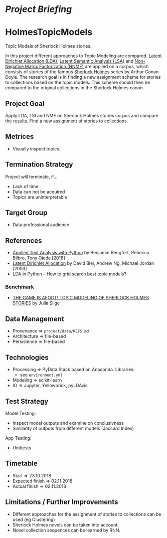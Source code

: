 *Project Briefing*
==================

# HolmesTopicModels
Topic Models of Sherlock Holmes stories.

In this project different approaches to Topic Modeling are compared. [Latent Dirichlet Allocation (LDA)](https://en.wikipedia.org/wiki/Latent_Dirichlet_allocation), [Latent Semantic Analysis (LSA)](https://en.wikipedia.org/wiki/Latent_semantic_analysis) and [Non-Negative Matrix Factorization (NNMF)](https://en.wikipedia.org/wiki/Non-negative_matrix_factorization) are applied on a corpus, which consists of stories of the famous [Sherlock Holmes](https://en.wikipedia.org/wiki/Sherlock_Holmes) series by Arthur Conan Doyle. The research goal is in finding a new assignment scheme for stories to collections based on the topic models. This scheme should then be compared to the original collections in the Sherlock Holmes canon.


## Project Goal
Apply LDA, LSI and NMF on Sherlock Holmes stories corpus and compare the results. Find a new assignment of stories to collections.


## Metrices
* Visually inspect topics.


## Termination Strategy
Project will terminate, if...

* Lack of time
* Data can not be acquired
* Topics are uninterpretable


## Target Group
* Data professional audience


## References
* [Applied Text Analysis with Python](http://shop.oreilly.com/product/0636920052555.do) by Benjamin Bengfort, Rebecca Bilbro, Tony Ojeda [2018]
* [Latent Dirichlet Allocation](http://www.jmlr.org/papers/volume3/blei03a/blei03a.pdf) by David Blei, Andrew Ng, Michael Jordan [2003]
* [LDA in Python – How to grid search best topic models?](https://www.machinelearningplus.com/nlp/topic-modeling-python-sklearn-examples/)


### Benchmark
* [THE GAME IS AFOOT! TOPIC MODELING OF SHERLOCK HOLMES STORIES](https://juliasilge.com/blog/sherlock-holmes-stm/) by Julia Silge


## Data Management
* Provenance => `project/data/REFS.md`
* Architecture => file-based
* Persistence => file-based


## Technologies
* Processing => PyData Stack based on Anaconda. Libraries:
    * see `environment.yml`
* Modeling => scikit-learn
* IO => Jupyter, Yellowbrick, pyLDAvis

## Test Strategy
Model Testing:

* Inspect model outputs and examine on conclusivness
* Similarity of outputs from different models (Jaccard Index)

App Testing:

* Unittests


## Timetable
* Start => 23.10.2018
* Expected finish => 02.11.2018
* Actual finish => 02.11.2018

## Limitations / Further Improvements
* Different approaches for the assignment of stories to collections can be used (eg Clustering)
* Sherlock Holmes novels can be taken into account.
* Novel collection sequences can be learned by RNN.
